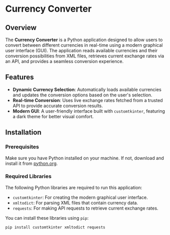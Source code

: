# Currency Converter

## Overview

The **Currency Converter** is a Python application designed to allow users to convert between different currencies in real-time using a modern graphical user interface (GUI). The application reads available currencies and their conversion possibilities from XML files, retrieves current exchange rates via an API, and provides a seamless conversion experience.

## Features

- **Dynamic Currency Selection**: Automatically loads available currencies and updates the conversion options based on the user's selection.
- **Real-time Conversion**: Uses live exchange rates fetched from a trusted API to provide accurate conversion results.
- **Modern GUI**: A user-friendly interface built with `customtkinter`, featuring a dark theme for better visual comfort.

## Installation

### Prerequisites

Make sure you have Python installed on your machine. If not, download and install it from [python.org](https://www.python.org/downloads/).

### Required Libraries

The following Python libraries are required to run this application:

- `customtkinter`: For creating the modern graphical user interface.
- `xmltodict`: For parsing XML files that contain currency data.
- `requests`: For making API requests to retrieve current exchange rates.

You can install these libraries using `pip`:

```bash
pip install customtkinter xmltodict requests
